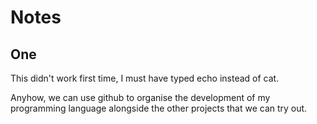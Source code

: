 # Notes

## One

This didn't work first time, I must have typed echo instead of cat.

Anyhow, we can use github to organise the development of my programming language alongside the other projects that we can try out.
